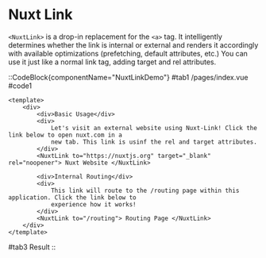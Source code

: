 # Nuxt Link

`<NuxtLink>` is a drop-in replacement for the `<a>` tag. It intelligently determines whether the link is internal or external and renders it accordingly with available optimizations (prefetching, default attributes, etc.) You can use it just like a normal link tag, adding target and rel attributes.

::CodeBlock{componentName="NuxtLinkDemo"}
#tab1
/pages/index.vue
#code1

```vue
<template>
	<div>
		<div>Basic Usage</div>
		<div>
			Let's visit an external website using Nuxt-Link! Click the link below to open nuxt.com in a
			new tab. This link is usinf the rel and target attributes.
		</div>
		<NuxtLink to="https://nuxtjs.org" target="_blank" rel="noopener"> Nuxt Website </NuxtLink>

		<div>Internal Routing</div>
		<div>
			This link will route to the /routing page within this application. Click the link below to
			experience how it works!
		</div>
		<NuxtLink to="/routing"> Routing Page </NuxtLink>
	</div>
</template>
```

#tab3
Result
::
